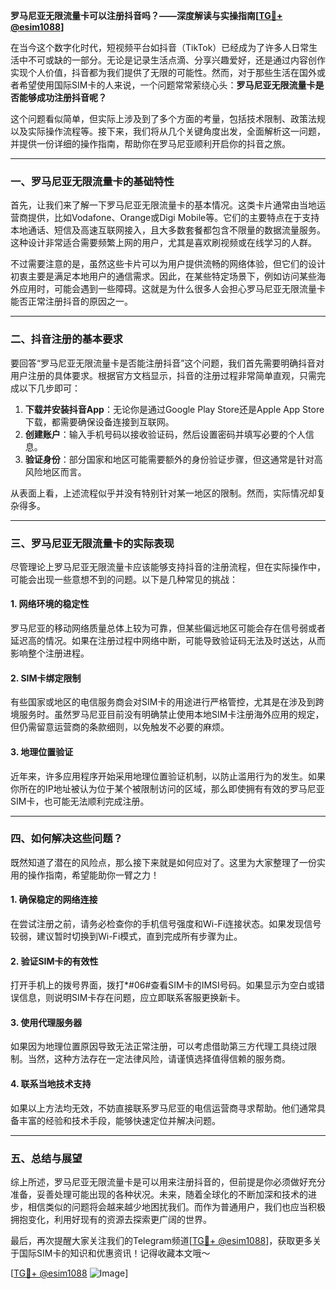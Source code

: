 **罗马尼亚无限流量卡可以注册抖音吗？——深度解读与实操指南[[TG💪+ @esim1088](https://t.me/s/esim1088)]**

在当今这个数字化时代，短视频平台如抖音（TikTok）已经成为了许多人日常生活中不可或缺的一部分。无论是记录生活点滴、分享兴趣爱好，还是通过内容创作实现个人价值，抖音都为我们提供了无限的可能性。然而，对于那些生活在国外或者希望使用国际SIM卡的人来说，一个问题常常萦绕心头：**罗马尼亚无限流量卡是否能够成功注册抖音呢？**

这个问题看似简单，但实际上涉及到了多个方面的考量，包括技术限制、政策法规以及实际操作流程等。接下来，我们将从几个关键角度出发，全面解析这一问题，并提供一份详细的操作指南，帮助你在罗马尼亚顺利开启你的抖音之旅。

---

### 一、罗马尼亚无限流量卡的基础特性

首先，让我们来了解一下罗马尼亚无限流量卡的基本情况。这类卡片通常由当地运营商提供，比如Vodafone、Orange或Digi Mobile等。它们的主要特点在于支持本地通话、短信及高速互联网接入，且大多数套餐都包含不限量的数据流量服务。这种设计非常适合需要频繁上网的用户，尤其是喜欢刷视频或在线学习的人群。

不过需要注意的是，虽然这些卡片可以为用户提供流畅的网络体验，但它们的设计初衷主要是满足本地用户的通信需求。因此，在某些特定场景下，例如访问某些海外应用时，可能会遇到一些障碍。这就是为什么很多人会担心罗马尼亚无限流量卡能否正常注册抖音的原因之一。

---

### 二、抖音注册的基本要求

要回答“罗马尼亚无限流量卡是否能注册抖音”这个问题，我们首先需要明确抖音对用户注册的具体要求。根据官方文档显示，抖音的注册过程非常简单直观，只需完成以下几步即可：

1. **下载并安装抖音App**：无论你是通过Google Play Store还是Apple App Store下载，都需要确保设备连接到互联网。
2. **创建账户**：输入手机号码以接收验证码，然后设置密码并填写必要的个人信息。
3. **验证身份**：部分国家和地区可能需要额外的身份验证步骤，但这通常是针对高风险地区而言。

从表面上看，上述流程似乎并没有特别针对某一地区的限制。然而，实际情况却复杂得多。

---

### 三、罗马尼亚无限流量卡的实际表现

尽管理论上罗马尼亚无限流量卡应该能够支持抖音的注册流程，但在实际操作中，可能会出现一些意想不到的问题。以下是几种常见的挑战：

#### 1. 网络环境的稳定性
罗马尼亚的移动网络质量总体上较为可靠，但某些偏远地区可能会存在信号弱或者延迟高的情况。如果在注册过程中网络中断，可能导致验证码无法及时送达，从而影响整个注册进程。

#### 2. SIM卡绑定限制
有些国家或地区的电信服务商会对SIM卡的用途进行严格管控，尤其是在涉及到跨境服务时。虽然罗马尼亚目前没有明确禁止使用本地SIM卡注册海外应用的规定，但仍需留意运营商的条款细则，以免触发不必要的麻烦。

#### 3. 地理位置验证
近年来，许多应用程序开始采用地理位置验证机制，以防止滥用行为的发生。如果你所在的IP地址被认为位于某个被限制访问的区域，那么即使拥有有效的罗马尼亚SIM卡，也可能无法顺利完成注册。

---

### 四、如何解决这些问题？

既然知道了潜在的风险点，那么接下来就是如何应对了。这里为大家整理了一份实用的操作指南，希望能助你一臂之力！

#### 1. 确保稳定的网络连接
在尝试注册之前，请务必检查你的手机信号强度和Wi-Fi连接状态。如果发现信号较弱，建议暂时切换到Wi-Fi模式，直到完成所有步骤为止。

#### 2. 验证SIM卡的有效性
打开手机上的拨号界面，拨打*#06#查看SIM卡的IMSI号码。如果显示为空白或错误信息，则说明SIM卡存在问题，应立即联系客服更换新卡。

#### 3. 使用代理服务器
如果因为地理位置原因导致无法正常注册，可以考虑借助第三方代理工具绕过限制。当然，这种方法存在一定法律风险，请谨慎选择值得信赖的服务商。

#### 4. 联系当地技术支持
如果以上方法均无效，不妨直接联系罗马尼亚的电信运营商寻求帮助。他们通常具备丰富的经验和技术手段，能够快速定位并解决问题。

---

### 五、总结与展望

综上所述，罗马尼亚无限流量卡是可以用来注册抖音的，但前提是你必须做好充分准备，妥善处理可能出现的各种状况。未来，随着全球化的不断加深和技术的进步，相信类似的问题将会越来越少地困扰我们。而作为普通用户，我们也应当积极拥抱变化，利用好现有的资源去探索更广阔的世界。

最后，再次提醒大家关注我们的Telegram频道[[TG💪+ @esim1088](https://t.me/s/esim1088)]，获取更多关于国际SIM卡的知识和优惠资讯！记得收藏本文哦～

[[TG💪+ @esim1088](https://t.me/s/esim1088) ![Image](https://i.postimg.cc/4NQfJmqS/Snipaste-2025-05-13-00-14-12.png)]